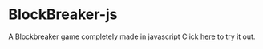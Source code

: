 # BlockBreaker-js
A Blockbreaker game completely made in javascript
Click [here](https://ravicharann.github.io/BlockBreaker-js/) to try it out.
